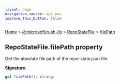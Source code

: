 ```yaml
---
layout: page
navigation_source: api_nav
improve_this_button: false
---
```



[Home](./index.md) &gt; [@microsoft/rush-lib](./rush-lib.md) &gt; [RepoStateFile](./rush-lib.repostatefile.md) &gt; [filePath](./rush-lib.repostatefile.filepath.md)

## RepoStateFile.filePath property

Get the absolute file path of the repo-state.json file.

<b>Signature:</b>

```typescript
get filePath(): string;
```
